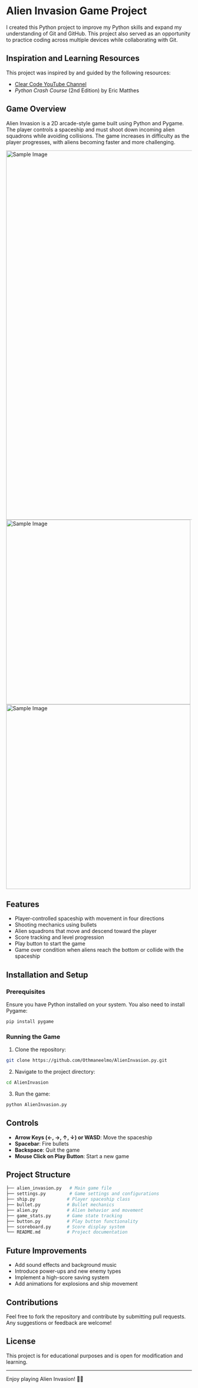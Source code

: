 # Alien Invasion Game Project
I created this Python project to improve my Python skills and expand my understanding of Git and GitHub. This project also served as an opportunity to practice coding across multiple devices while collaborating with Git.

## Inspiration and Learning Resources
This project was inspired by and guided by the following resources:

- [Clear Code YouTube Channel](https://www.youtube.com/@ClearCode "Clear Code")
- *Python Crash Course* (2nd Edition) by Eric Matthes

## Game Overview
Alien Invasion is a 2D arcade-style game built using Python and Pygame. The player controls a spaceship and must shoot down incoming alien squadrons while avoiding collisions. The game increases in difficulty as the player progresses, with aliens becoming faster and more challenging.

<img src="https://github.com/user-attachments/assets/fa1c9e2f-6aab-4feb-a46a-aabe85859968" alt="Sample Image" width="1000">
<img src="https://github.com/user-attachments/assets/c9d68968-ac25-4bb6-8650-0967f4e89a95" alt="Sample Image" width="500">
<img src="https://github.com/user-attachments/assets/c4fb7d54-06a9-442c-8a8b-3099a5e39fe9" alt="Sample Image" width="500">



## Features
- Player-controlled spaceship with movement in four directions
- Shooting mechanics using bullets
- Alien squadrons that move and descend toward the player
- Score tracking and level progression
- Play button to start the game
- Game over condition when aliens reach the bottom or collide with the spaceship

## Installation and Setup
### Prerequisites
Ensure you have Python installed on your system. You also need to install Pygame:
```sh
pip install pygame
```

### Running the Game
1. Clone the repository:
```sh
git clone https://github.com/Othmaneelmo/AlienInvasion.py.git
```
2. Navigate to the project directory:
```sh
cd AlienInvasion
```
3. Run the game:
```sh
python AlienInvasion.py
```

## Controls
- **Arrow Keys (←, →, ↑, ↓) or WASD**: Move the spaceship
- **Spacebar**: Fire bullets
- **Backspace**: Quit the game
- **Mouse Click on Play Button**: Start a new game

## Project Structure
```sh
├── alien_invasion.py   # Main game file
├── settings.py         # Game settings and configurations
├── ship.py            # Player spaceship class
├── bullet.py          # Bullet mechanics
├── alien.py           # Alien behavior and movement
├── game_stats.py      # Game state tracking
├── button.py          # Play button functionality
├── scoreboard.py      # Score display system
└── README.md          # Project documentation
```

## Future Improvements
- Add sound effects and background music
- Introduce power-ups and new enemy types
- Implement a high-score saving system
- Add animations for explosions and ship movement

## Contributions
Feel free to fork the repository and contribute by submitting pull requests. Any suggestions or feedback are welcome!

## License
This project is for educational purposes and is open for modification and learning.

---
Enjoy playing Alien Invasion! 🚀👾

